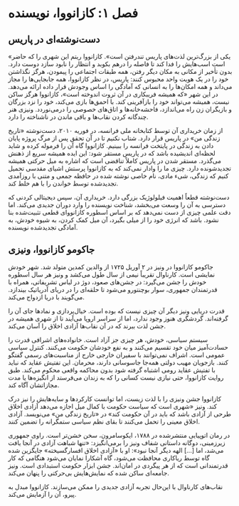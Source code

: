 # فصل ۱: کازانووا، نویسنده

## دست‌نوشته‌ای در پاریس

«یکی از بزرگ‌ترین لذت‌های پاریس تندرفتن است». کازانووا ریتم این شهری را که حاضر است اسب‌هایش را فدا کند تا فاصله را درهم بکوبد و انتظار را نابود سازد دوست دارد. بدون تأخیر از مکانی به مکان دیگر رفتن، همه طبقات اجتماعی را پیمودن، هرگز نگذاشتن خود را در یک هویت واحد محبوس کنند: پاریس، در نظر کازانووا، همه جابجایی‌ها را مجاز می‌داند و همه امکان‌ها را به انسانی که آمادگی را اساس وجودش قرار داده ارائه می‌دهد. در این شهر «که همیشه فریبکاری در آن ثروت اندوخته است»، کازانووا هرگز ساکن نیست، همیشه می‌تواند خود را بازآفرینی کند. با احمق‌ها بازی می‌کند، خود را نزد بزرگان و بازیگران زن راه می‌اندازد، فاحشه‌خانه‌ها و اتاق‌های خصوصی را درمی‌نوردد. ونیزی هنر چندگانه کردن نقاب‌ها و باقی ماندن در ناشناخته را دارد.

از زمان خریداری آن توسط کتابخانه ملی فرانسه، در فوریه ۲۰۱۰، دست‌نوشته «تاریخ زندگی من» در پاریس قرار دارد. شتاب نکنیم تا در آن تحقق پس از مرگ پروژه پایان دادن به زندگی در پایتخت فرانسه را ببینیم. کازانووا گاه آن را فرموله کرده و شاید لحظه‌ای اندیشیده باشد که در پاریس مستقر شود: این ایده همیشه سریع از ذهنش می‌گذرد. مستقر شدن در پاریس کاملاً تناقضی است که اشاره به میل حرکتی همیشه تجدیدشونده دارد. چیزی ما را وادار نمی‌کند که به کازانووا پرستش اشیای مقدسی تحمیل کنیم که زندگی، شیء مادی، نام خاصی نوشته شده در حافظه جمعی و متنی با روزآمدی تجدیدشده توسط خواندن را با هم خلط کند.

دست‌نوشته قطعاً اهمیت فیلولوژیک بزرگی دارد. خریداری آن، سپس دیجیتالی کردنی که دسترسی به آن را وسعت می‌بخشد، شناخت نویسنده را وارد دوران جدیدی می‌کند. اما دقت علمی چیزی از دست نمی‌دهد که بر اساس اسطوره کازانووای قطعی تثبیت‌شده بنا نشود. باشد که انرژی خود را از میلی بگیرد، آن میل کمک کردن، به شیوه خودش، به آمادگی تجدیدشده نویسنده.

## جاکومو کازانووا، ونیزی

جاکومو کازانووا در ونیز در ۲ آوریل ۱۷۲۵ از والدین کمدین متولد شد. شهر خودش نمایشی است. کارناوال تقریباً نیمی از سال طول می‌کشد و ونیز هر سال اسطوره خودش را جشن می‌گیرد: در جشن‌های صعود، دوژ در لباس تشریفاتی، همراه با قدرتمندان جمهوری، سوار بوچنتورو می‌شود تا حلقه‌ای را در دریای آدریاتیک بیندازد. می‌گویند با دریا ازدواج می‌کند.

قدرت دریایی ونیز دیگر آن چیزی نیست که بوده است. خیال‌پردازی و نمادها جای آن را گرفته‌اند. گردشگری هنوز وجود ندارد، اما از سراسر اروپا می‌آیند تا از شهری همیشه در جشن لذت ببرند که در آن نقاب‌ها آزادی اخلاق را آسان می‌کند.

سیستم سیاسی، خودش، هر چیزی جز آزاد است. خانواده‌های اشرافی قدرت را حسادت‌آمیز میان خود تقسیم می‌کنند و به نفع خودشان حکومت می‌کنند. کنترل سیاسی عمومی است. اشراف نمی‌توانند با سفیران خارجی خارج از مناسبت‌های رسمی گفتگو کنند. بازجویان مهیب دولتی همه‌جا جاسوسانی دارند، محرمان. این تفتیش عقاید که نباید با تفتیش عقاید رومی اشتباه گرفته شود بدون محاکمه واقعی محکوم می‌کند. طبق روایت کازانووا، حتی نیازی نیست کسانی را که به زندان می‌فرستد از انگیزه‌ها یا مدت مجازاتشان آگاه کند.

کازانووا جشن ونیزی را با لذت زیست، اما توانست کارکردها و سایه‌هایش را نیز درک کند. ونیز «شهری است که سیاست حکومت با کمال میل اجازه می‌دهد آزادی اخلاق طرحی از آزادی باشد که باید در آن حکومت کند» در «تاریخ زندگی من» می‌نویسد. آزادی اخلاق معینی را تحمل می‌کنند تا بقای نظم سیاسی ستمگرانه را تضمین کنند.

در رمان اتوپیایی منتشرشده در ۱۷۸۸، ایکوسامرون، سخن خشن‌تر است. راوی جمهوری زیرزمینی، دوگانه داستانی شفاف ونیز را برمی‌انگیزد: «تنها شباهت آزادی در آنجا یافت می‌شد، اما [...] الهه دیگر آنجا نبود»: او با «آزادی اخلاق افسارگسیخته» جایگزین شده گاه توسط ریاکاری محافظت می‌شود، گاه آشکارا نمایان می‌شود هنگامی که کار قدرتمندانی است که از هر پیگردی در امان‌اند. جشن ابزار حکومت استبدادی است. ونیز جامعه‌ای ساکن شده که نمایش‌هایش بی‌حرکتی را پنهان می‌کند.

نقاب‌های کارناوال با این‌حال تجربه آزادی جدیدی را ممکن می‌سازند. کازانووا مبدل به پیرو، آن را آزمایش می‌کند.